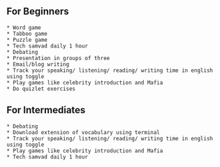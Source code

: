 ## For Beginners
    * Word game 
    * Tabboo game
    * Puzzle game
    * Tech samvad daily 1 hour
    * Debating
    * Presentation in groups of three
    * Email/blog writing
    * Track your speaking/ listening/ reading/ writing time in english using toggle
    * Play games like celebrity introduction and Mafia
    * Do quizlet exercises 
## For Intermediates
    * Debating
    * Download extension of vocabulary using terminal
    * Track your speaking/ listening/ reading/ writing time in english using toggle
    * Play games like celebrity introduction and Mafia
    * Tech samvad daily 1 hour
    

